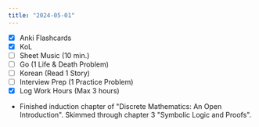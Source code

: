 ```yaml
---
title: "2024-05-01"
---
```


- [x] Anki Flashcards
- [x] KoL
- [ ] Sheet Music (10 min.)
- [ ] Go (1 Life & Death Problem)
- [ ] Korean (Read 1 Story)
- [ ] Interview Prep (1 Practice Problem)
- [x] Log Work Hours (Max 3 hours)

* Finished induction chapter of "Discrete Mathematics: An Open Introduction". Skimmed through chapter 3 "Symbolic Logic and Proofs".